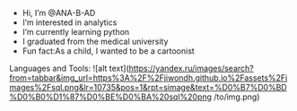 -  Hi, I’m @ANA-B-AD
-  I’m interested in analytics
-  I’m currently learning python
-  I graduated from the medical university
-  Fun fact:As a child, I wanted to be a cartoonist

  Languages and Tools:
  ![alt text](https://yandex.ru/images/search?from=tabbar&img_url=https%3A%2F%2Fjiwondh.github.io%2Fassets%2Fimages%2Fsql.png&lr=10735&pos=1&rpt=simage&text=%D0%B7%D0%BD%D0%B0%D1%87%D0%BE%D0%BA%20sql%20png
  /to/img.png)

<!---
ANA-B-AD/ANA-B-AD is a ✨ special ✨ repository because its `README.md` (this file) appears on your GitHub profile.
You can click the Preview link to take a look at your changes.
--->
